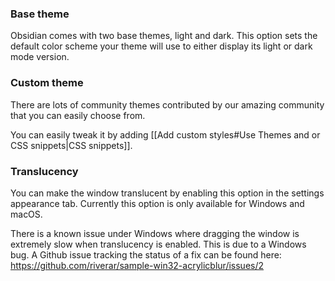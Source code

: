 ### Base theme

Obsidian comes with two base themes, light and dark. This option sets the default color scheme your theme will use to either display its light or dark mode version.

### Custom theme

There are lots of community themes contributed by our amazing community that you can easily choose from.

You can easily tweak it by adding [[Add custom styles#Use Themes and or CSS snippets|CSS snippets]].

### Translucency

You can make the window translucent by enabling this option in the settings appearance tab. Currently this option is only available for Windows and macOS.

There is a known issue under Windows where dragging the window is extremely slow when translucency is enabled. This is due to a Windows bug. A Github issue tracking the status of a fix can be found here: https://github.com/riverar/sample-win32-acrylicblur/issues/2
